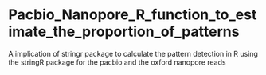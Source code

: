 # Pacbio_Nanopore_R_function_to_estimate_the_proportion_of_patterns
A implication of stringr package to calculate the pattern detection in R using the stringR package for the pacbio and the oxford nanopore reads
